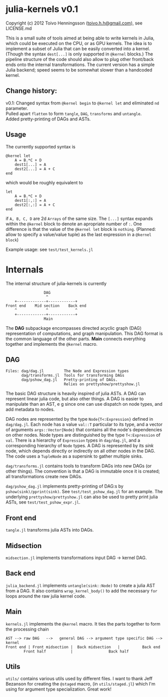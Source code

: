 julia-kernels v0.1
==================
Copyright (c) 2012 Toivo Henningsson (toivo.h.h@gmail.com), see LICENSE.md

This is a small suite of tools aimed at being able to write kernels in Julia, 
which could be executed on the CPU, or as GPU kernels. 
The idea is to implement a subset of Julia that can be easily converted into a kernel. 
(Though the syntax `dest[...]` is only supported in `@kernel` blocks.)
The pipeline structure of the code should also allow to plug other front/back ends onto
the internal transformations.
The current version has a simple Julia backend; 
speed seems to be somewhat slower than a handcoded kernel. 

Change history:
---------------
v0.1: Changed syntax from `@kernel begin` to `@kernel let` and eliminated `nd` parameter.   
Pulled apart `flatten` to form `tangle`, `DAG`, `transforms` and `untangle`.   
Added pretty-printing of DAGs and ASTs.

Usage
-----

The currently supported syntax is

    @kernel let
        A = B.*C + D
        dest1[...] = A
        dest2[...] = A + C
    end

which would be roughly equivalent to

    let
        A = B.*C + D
        dest1[:,:] = A
        dest2[:,:] = A + C        
    end

if `A, B, C, D` are 2d `Arrays` of the same size. 
The `[...]` syntax expands within the `@kernel` block to denote an apropriate number of `:`.
One difference is that the value of the `@kernel let` block is `nothing`.
(Planned: allow to specify a value/value tuple) as the last expression in a `@kernel block`)   

Example usage: see `test/test_kernels.jl`

Internals
=========
The internal structure of julia-kernels is currently

                     DAG
                      ^
        +-------------+------------+
    Front end    Mid section    Back end
        ^             ^            ^
        +-------------+------------+
                     Main

The **DAG** subpackage encompasses directed acyclic graph (DAG)
representation of computations, and graph manipulation.
This DAG format is the common language of the other parts. 
**Main** connects everything together and implements the `@kernel` macro.

DAG
---

    Files: dag/dag.jl         The Node and Expression types
           dag/transforms.jl  Tools for transforming DAGs
           dag/pshow_dag.jl   Pretty-printing of DAGs. 
                              Relies on prettyshow/prettyshow.jl

The basic DAG structure is heavily inspired of julia ASTs.
A DAG can represent linear julia code, but also other things.
A DAG is easier to manipulate than an AST, e g since one can use dispatch on node types,
and add metadata to nodes.

DAG nodes are represented by the type `Node{T<:Expression}` defined in `dag/dag.jl`.
Each node has a value `val::T` particular to its type,
and a vector of arguments `args::Vector{Node}` 
that contains all the node's dependencies on other nodes.
Node types are distinguished by the type `T<:Expression` of `val`.
There is a hierarchy of `Expression` types in `dag/dag.jl`, 
and a corresponding hierarchy of `Node` types. 
A DAG is represented by its _sink_ node, which depends directly or indirectly 
on all other nodes in the DAG. The code uses a `TupleNode` as a supersink to gather multiple sinks.

`dag/transforms.jl` contains tools to transform DAGs into new DAGs (or other things). The convention is that a DAG is immutable once it is created; all transformations create new DAGs.

`dag/pshow_dag.jl` implements pretty-printing of DAG:s by
`pshow(sink)/pprint(sink)`. See `test/test_pshow_dag.jl` for an example.
The underlying `prettyshow/prettyshow.jl` can also
be used to pretty print julia ASTs, see `test/test_pshow_expr.jl`.

Front end
---------
`tangle.jl` transforms julia ASTs into DAGs.

Midsection
----------
`midsection.jl` implements transformations input DAG -> kernel DAG.

Back end
--------
`julia_backend.jl` implements `untangle(sink::Node)` to create a 
julia AST from a DAG. 
It also contains `wrap_kernel_body()` to add the necessary `for` loops around
the raw julia kernel code.

Main
----
`kernels.jl` implements the `@kernel` macro.
It ties the parts together to form the processing chain

    AST --> raw DAG   -->   general DAG --> argument type specific DAG --> kernel
    Front end | Front midsection |  Back midsection   |          Back end
            Front half           |                Back half

Utils
-----
`utils/` contains various utils used by different files.
I want to thank Jeff Bezanson for creating the `@staged` macro,
(in `utils/staged.jl`) which I'm using for argument type specialization. Great work!
